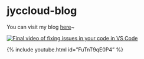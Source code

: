 # jyccloud-blog

You can visit my blog [here](https://jyccloud.cn/)~

[![Final video of fixing issues in your code in VS Code](https://img.youtube.com/vi/FuTnT9qE0P4/maxresdefault.jpg)](https://www.youtube.com/watch?v=FuTnT9qE0P4)

{% include youtube.html id=”FuTnT9qE0P4” %}